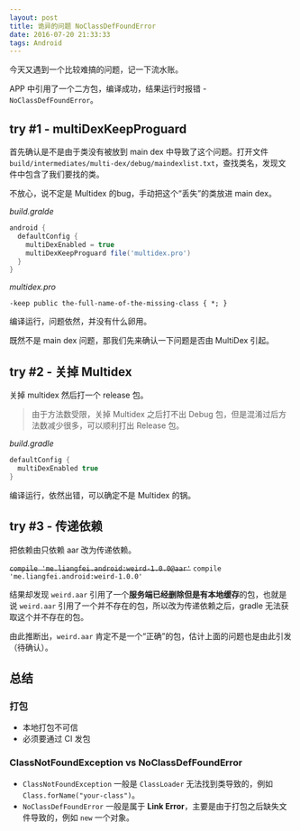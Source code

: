 ```yaml
---
layout: post
title: 诡异的问题 NoClassDefFoundError
date: 2016-07-20 21:33:33
tags: Android
---
```


今天又遇到一个比较难搞的问题，记一下流水账。

APP 中引用了一个二方包，编译成功，结果运行时报错 - `NoClassDefFoundError`。

<!-- more -->

## try #1 - multiDexKeepProguard
首先确认是不是由于类没有被放到 main dex 中导致了这个问题。打开文件 `build/intermediates/multi-dex/debug/maindexlist.txt`，查找类名，发现文件中包含了我们要找的类。

不放心，说不定是 Multidex 的bug，手动把这个“丢失”的类放进 main dex。

*build.gralde*
```groovy
android {
  defaultConfig {
    multiDexEnabled = true
    multiDexKeepProguard file('multidex.pro')
  }  
}
```

*multidex.pro*
```proguard
-keep public the-full-name-of-the-missing-class { *; }
```

编译运行，问题依然，并没有什么卵用。

既然不是 main dex 问题，那我们先来确认一下问题是否由 MultiDex 引起。

## try #2 - 关掉 Multidex
关掉 multidex 然后打一个 release 包。

> 由于方法数受限，关掉 Multidex 之后打不出 Debug 包，但是混淆过后方法数减少很多，可以顺利打出 Release 包。

*build.gradle*
```groovy
defaultConfig {
  multiDexEnabled true
}
```

编译运行，依然出错，可以确定不是 Multidex 的锅。

## try #3 - 传递依赖

把依赖由只依赖 aar 改为传递依赖。

~~`compile 'me.liangfei.android:weird-1.0.0@aar'`~~ 
`compile 'me.liangfei.android:weird-1.0.0'`

结果却发现 `weird.aar` 引用了一个**服务端已经删除但是有本地缓存**的包，也就是说 `weird.aar` 引用了一个并不存在的包，所以改为传递依赖之后，gradle 无法获取这个并不存在的包。

由此推断出，`weird.aar` 肯定不是一个“正确”的包，估计上面的问题也是由此引发（待确认）。


## 总结

### 打包
* 本地打包不可信
* 必须要通过 CI 发包

### ClassNotFoundException vs NoClassDefFoundError

* `ClassNotFoundException` 一般是 `ClassLoader` 无法找到类导致的，例如 `Class.forName("your-class")`。
* `NoClassDefFoundError` 一般是属于 **Link Error**，主要是由于打包之后缺失文件导致的，例如 `new` 一个对象。


